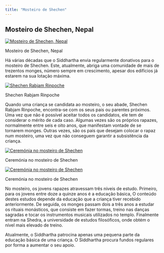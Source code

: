 ```yaml
---
title: "Mosteiro de Shechen"
---
```


##  Mosteiro de Shechen, Nepal 

[ ![Mosteiro de Shechen, Nepal](/images/img_shetchen_monastere-150x150.jpg) ](/images/img_shetchen_monastere.jpg)

Mosteiro de Shechen, Nepal 

Há várias décadas que o Siddhartha envia regularmente donativos para o mosteiro de Shechen. Este, atualmente, abriga uma comunidade de mais de trezentos monges, número sempre em crescimento, apesar dos edifícios já estarem na sua lotação máxima. 

[ ![Shechen Rabjam Rinpoche](/images/img_shetchen_RR-150x150.jpg) ](/images/img_shetchen_RR.jpg)

Shechen Rabjam Rinpoche 

Quando uma criança se candidata ao mosteiro, o seu abade, Shechen Rabjam Rinpoche, encontra-se com os seus pais ou parentes próximos. Uma vez que não é possível aceitar todos os candidatos, ele tem de considerar o mérito de cada caso. Algumas vezes são os próprios rapazes, normalmente entre seis e oito anos, que manifestam vontade de se tornarem monges. Outras vezes, são os pais que desejam colocar o rapaz num mosteiro, uma vez que não conseguem garantir a subsistência da criança. 

[ ![Ceremónia no mosteiro de Shechen](/images/img_shetchen_ceremonie2-150x150.jpg) ](/images/img_shetchen_ceremonie2.jpg)

Ceremónia no mosteiro de Shechen 

[ ![Ceremónia no mosteiro de Shechen](/images/img_shetchen_ceremonie1-150x150.jpg) ](/images/img_shetchen_ceremonie1.jpg)

Ceremónia no mosteiro de Shechen 

No mosteiro, os jovens rapazes atravessam três níveis de estudo. Primeiro, para os jovens entre doze a quinze anos é a educação básica, O conteúdo destes estudos depende da educação que a criança tiver recebido anteriormente. De seguida, os monges passam dois a três anos a estudar os rituais monásticos, que consiste em fazer tormas, treino nas danças sagradas e tocar os instrumentos musicais utilizados no templo. Finalmente entram na Shedra, a universidade de estudos filosóficos, onde obtém o nível mais elevado de treino. 

Atualmente, o Siddhartha patrocina apenas uma pequena parte da educação básica de uma criança. O Siddhartha procura fundos regulares por forma a aumentar o seu apoio. 
